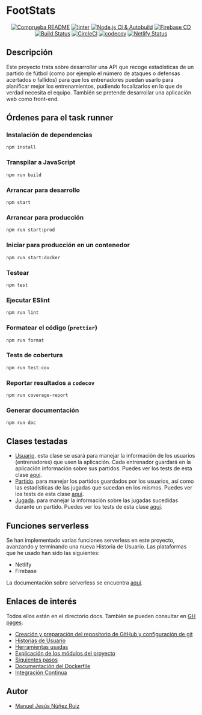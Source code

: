 # FootStats
<div align="center">
    <a href="https://github.com/ManuelJNunez/TFG/workflows/Comprueba%20README/badge.svg"><img alt="Comprueba README" src="https://github.com/ManuelJNunez/TFG/workflows/Comprueba%20README/badge.svg"></a>
    <a href="https://github.com/ManuelJNunez/footStats/workflows/linter/badge.svg"><img alt="linter" src="https://github.com/ManuelJNunez/footStats/workflows/linter/badge.svg"></a>
    <a href="https://github.com/ManuelJNunez/footStats/workflows/Node.js%20CI%20&%20Autobuild/badge.svg"><img alt="Node.js CI & Autobuild" src="https://github.com/ManuelJNunez/footStats/workflows/Node.js%20CI%20&%20Autobuild/badge.svg"></a>
    <a href="https://github.com/ManuelJNunez/footStats/workflows/Firebase%20CD/badge.svg"><img alt="Firebase CD" src="https://github.com/ManuelJNunez/footStats/workflows/Firebase%20CD/badge.svg"></a>
    <a href="https://travis-ci.com/ManuelJNunez/footStats"><img alt="Build Status" src="https://travis-ci.com/ManuelJNunez/footStats.svg?branch=master"></a>
    <a href="https://circleci.com/gh/ManuelJNunez/footStats"><img alt="CircleCI" src="https://circleci.com/gh/ManuelJNunez/footStats.svg?style=svg"></a>
    <a href="https://codecov.io/gh/ManuelJNunez/footStats"><img alt="codecov" src="https://codecov.io/gh/ManuelJNunez/footStats/branch/master/graph/badge.svg?token=PDG35I3X2I"></a>
    <a href="https://app.netlify.com/sites/footstats/deploys"><img alt="Netlify Status" src="https://api.netlify.com/api/v1/badges/06df7745-42b4-48a5-8960-7428cca8542e/deploy-status"></a>
</div>


## Descripción
Este proyecto trata sobre desarrollar una API que recoge estadísticas de un partido de fútbol (como por ejemplo el número de ataques o defensas acertados o fallidos) para que los entrenadores puedan usarlo para planificar mejor los entrenamientos, pudiendo focalizarlos en lo que de verdad necesita el equipo. También se pretende desarrollar una aplicación web como front-end.

## Órdenes para el task runner
### Instalación de dependencias

    npm install

### Transpilar a JavaScript

    npm run build

### Arrancar para desarrollo

    npm start

### Arrancar para producción

    npm run start:prod

### Iniciar para producción en un contenedor

    npm run start:docker

### Testear

    npm test

### Ejecutar ESlint

    npm run lint

### Formatear el código (`prettier`)

    npm run format

### Tests de cobertura

    npm run test:cov

### Reportar resultados a `codecov`

    npm run coverage-report

### Generar documentación

    npm run doc

## Clases testadas
- [Usuario](https://github.com/ManuelJNunez/footStats/blob/master/src/models/usuario.model.ts). esta clase se usará para manejar la información de los usuarios (entrenadores) que usen la aplicación. Cada entrenador guardará en la aplicación información sobre sus partidos. Puedes ver los tests de esta clase [aquí](https://github.com/ManuelJNunez/footStats/blob/master/tests/usuario.test.ts).
- [Partido](https://github.com/ManuelJNunez/footStats/blob/master/src/models/partido.model.ts). para manejar los partidos guardados por los usuarios, así como las estadísticas de las jugadas que sucedan en los mismos. Puedes ver los tests de esta clase [aquí](https://github.com/ManuelJNunez/footStats/blob/master/tests/partido.test.ts).
- [Jugada](https://github.com/ManuelJNunez/footStats/blob/master/src/models/jugada.model.ts). para manejar la información sobre las jugadas sucedidas durante un partido. Puedes ver los tests de esta clase [aquí](https://github.com/ManuelJNunez/footStats/blob/master/tests/jugada.test.ts).

## Funciones serverless
Se han implementado varias funciones serverless en este proyecto, avanzando y terminando una nueva Historia de Usuario. Las plataformas que he usado han sido las siguientes:
- Netlify
- Firebase

La documentación sobre serverless se encuentra [aquí](https://github.com/ManuelJNunez/footStats/blob/master/docs/serverless.md).

## Enlaces de interés
Todos ellos están en el directorio docs. También se pueden consultar en [GH pages](https://manueljnunez.github.io/footStats/).
- [Creación y preparación del repositorio de GitHub y configuración de git](https://github.com/ManuelJNunez/footStats/blob/master/docs/git-setup.md)
- [Historias de Usuario](https://github.com/ManuelJNunez/footStats/blob/master/docs/HU.md)
- [Herramientas usadas](https://github.com/ManuelJNunez/footStats/blob/master/docs/herramientas.md)
- [Explicación de los módulos del proyecto](https://github.com/ManuelJNunez/footStats/blob/master/docs/modulos.md)
- [Siguientes pasos](https://github.com/ManuelJNunez/footStats/blob/master/docs/siguientespasos.md)
- [Documentación del Dockerfile](https://github.com/ManuelJNunez/footStats/blob/master/docs/docker.md)
- [Integración Continua](https://github.com/ManuelJNunez/footStats/blob/master/docs/ci.md)

## Autor
- [Manuel Jesús Núñez Ruiz](https://github.com/ManuelJNunez)

